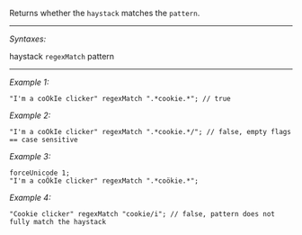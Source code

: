 Returns whether the `haystack` matches the `pattern`.


---
*Syntaxes:*

haystack `regexMatch` pattern

---
*Example 1:*

```sqf
"I'm a coOkIe clicker" regexMatch ".*cookie.*"; // true
```

*Example 2:*

```sqf
"I'm a coOkIe clicker" regexMatch ".*cookie.*/"; // false, empty flags == case sensitive
```

*Example 3:*

```sqf
forceUnicode 1;
"I'm a coÖkIe clicker" regexMatch ".*coökie.*";
```

*Example 4:*

```sqf
"Cookie clicker" regexMatch "cookie/i"; // false, pattern does not fully match the haystack
```